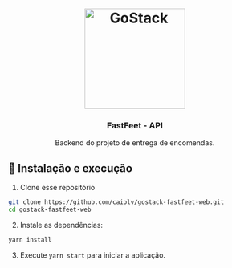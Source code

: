 <h1 align="center">
  <img alt="GoStack" src="https://rocketseat-cdn.s3-sa-east-1.amazonaws.com/bootcamp-header.png" width="200px" />
</h1>

<h3 align="center">FastFeet - API</h3>

<p align="center">Backend do projeto de entrega de encomendas.</p>

## 🚀 Instalação e execução
1. Clone esse repositório
```bash
git clone https://github.com/caiolv/gostack-fastfeet-web.git
cd gostack-fastfeet-web
```
2. Instale as dependências:
```bash
yarn install
```
3. Execute `yarn start` para iniciar a aplicação.



